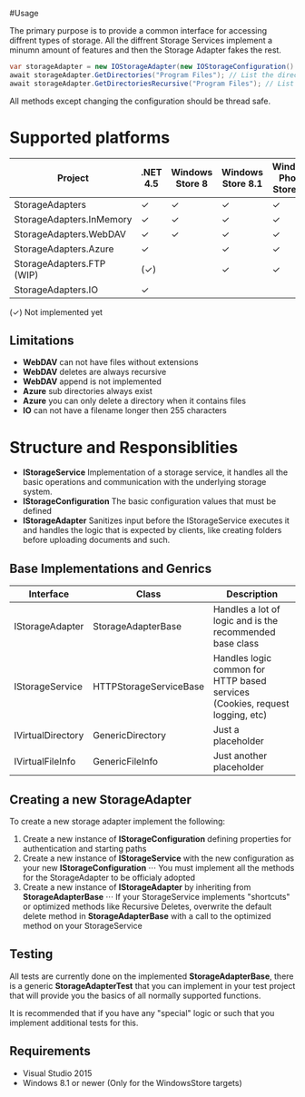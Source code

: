 ﻿#Usage

The primary purpose is to provide a common interface for accessing diffrent types of storage.
All the diffrent Storage Services implement a minumn amount of features and then the Storage Adapter fakes the rest.

```csharp
var storageAdapter = new IOStorageAdapter(new IOStorageConfiguration() { BaseDirectory = "C:\\" });
await storageAdapter.GetDirectories("Program Files"); // List the directories in C:\Program Files
await storageAdapter.GetDirectoriesRecursive("Program Files"); // List the directories and sub directories in C:\Program Files (This is a faked method)
```

All methods except changing the configuration should be thread safe.

# Supported platforms

| Project                        | .NET 4.5     | Windows Store 8  | Windows Store 8.1 | Windows Phone Store 8.1 | Windows Universal 10.0
| -------------------------------|--------------|------------------|-------------------|-------------------------|----------------------------
| StorageAdapters                | ✓            | ✓               | ✓                 | ✓                       | ✓
| StorageAdapters.InMemory       | ✓            | ✓               | ✓                 | ✓                       | ✓
| StorageAdapters.WebDAV         | ✓            | ✓               | ✓                 | ✓                       | ✓
| StorageAdapters.Azure          | ✓            |                  | ✓                 | ✓                      | ✓
| StorageAdapters.FTP (WIP)      | (✓)          |                  | ✓                 | ✓                      | ✓
| StorageAdapters.IO             | ✓            |                  |                   |                         |

(✓) Not implemented yet

## Limitations

* **WebDAV** can not have files without extensions
* **WebDAV** deletes are always recursive
* **WebDAV** append is not implemented
* **Azure** sub directories always exist
* **Azure** you can only delete a directory when it contains files
* **IO** can not have a filename longer then 255 characters


# Structure and Responsiblities


* **IStorageService**
Implementation of a storage service, it handles all the basic operations and communication with the underlying storage system.
* **IStorageConfiguration**
The basic configuration values that must be defined
* **IStorageAdapter**
Sanitizes input before the IStorageService executes it and handles the logic that is expected by clients, like creating folders before uploading documents and such.

## Base Implementations and Genrics


| Interface         | Class                 | Description
| ------------------|-----------------------|-----------------------------------
| IStorageAdapter   | StorageAdapterBase    | Handles a lot of logic and is the recommended base class
| IStorageService   | HTTPStorageServiceBase| Handles logic common for HTTP based services (Cookies, request logging, etc)
| IVirtualDirectory | GenericDirectory      | Just a placeholder
| IVirtualFileInfo  | GenericFileInfo       | Just another placeholder

## Creating a new StorageAdapter

To create a new storage adapter implement the following:

1. Create a new instance of **IStorageConfiguration** defining properties for authentication and starting paths
2. Create a new instance of **IStorageService** with the new configuration as your new **IStorageConfiguration**
⋅⋅⋅ You must implement all the methods for the StorageAdapter to be officialy adopted
3. Create a new instance of **IStorageAdapter** by inheriting from **StorageAdapterBase**
⋅⋅⋅ If your StorageService implements "shortcuts" or optimized methods like Recursive Deletes, overwrite the default delete method in **StorageAdapterBase** with a call to the optimized method on your StorageService

## Testing

All tests are currently done on the implemented **StorageAdapterBase**, there is a generic **StorageAdapterTest** that you can implement in your test project that will provide you the basics of all normally supported functions.

It is recommended that if you have any "special" logic or such that you implement additional tests for this.

## Requirements

* Visual Studio 2015
* Windows 8.1 or newer (Only for the WindowsStore targets)